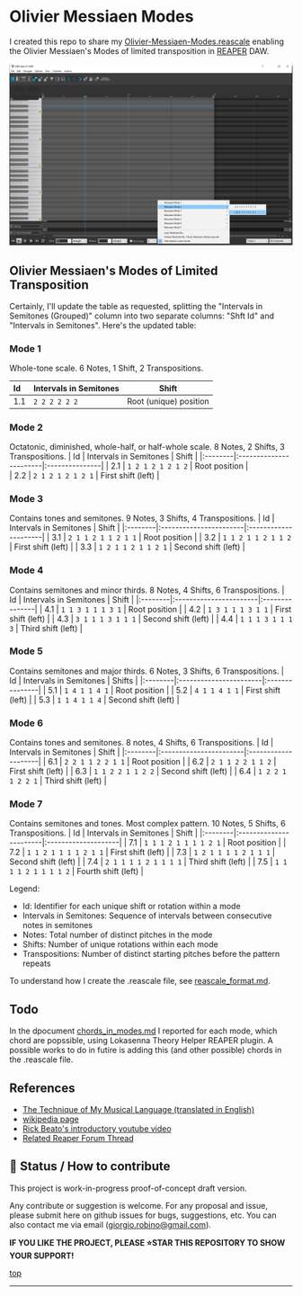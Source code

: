 # Olivier Messiaen Modes

I created this repo to share my [Olivier-Messiaen-Modes.reascale](Olivier-Messiaen-Modes.reascale)
enabling the Olivier Messiaen's Modes of limited transposition in [REAPER](https://www.reaper.fm/) DAW.

![](img/screenshot.png)


## Olivier Messiaen's Modes of Limited Transposition

Certainly, I'll update the table as requested, splitting the "Intervals in Semitones (Grouped)" column into two separate columns: "Shft Id" and "Intervals in Semitones". Here's the updated table:

### Mode 1
Whole-tone scale. 6 Notes, 1 Shift, 2 Transpositions.

| Id | Intervals in Semitones | Shift |
|:--------|:-----------------------|---------------|
| 1.1     | `2 2 2 2 2 2`          | Root (unique) position |

### Mode 2
Octatonic, diminished, whole-half, or half-whole scale. 8 Notes, 2 Shifts, 3 Transpositions.
| Id | Intervals in Semitones | Shift |
|:--------|:-----------------------|:---------------|
| 2.1     | `1 2 1 2 1 2 1 2`      | Root position  |  
| 2.2     | `2 1 2 1 2 1 2 1`      | First shift (left)    |

### Mode 3
Contains tones and semitones. 9 Notes, 3 Shifts, 4 Transpositions.
| Id | Intervals in Semitones | Shift |
|:--------|:-----------------------|:---------------------|
| 3.1     | `2 1 1 2 1 1 2 1 1`    | Root position        | 
| 3.2     | `1 1 2 1 1 2 1 1 2`    | First shift (left)   |
| 3.3     | `1 2 1 1 2 1 1 2 1`    | Second shift (left)  | 

### Mode 4
Contains semitones and minor thirds. 8 Notes, 4 Shifts, 6 Transpositions.
| Id | Intervals in Semitones | Shift |
|:--------|:-----------------------|:---------------|
| 4.1     | `1 1 3 1 1 1 3 1`      | Root position              | 
| 4.2     | `1 3 1 1 1 3 1 1`      | First shift (left)               | 
| 4.3     | `3 1 1 1 3 1 1 1`      | Second shift (left)               |
| 4.4     | `1 1 1 3 1 1 1 3`      | Third shift (left)               |

### Mode 5
Contains semitones and major thirds. 6 Notes, 3 Shifts, 6 Transpositions.
| Id | Intervals in Semitones | Shifts |
|:--------|:-----------------------|:---------------|
| 5.1     | `1 4 1 1 4 1`          | Root position              | 
| 5.2     | `4 1 1 4 1 1`          | First shift (left)               | 
| 5.3     | `1 1 4 1 1 4`          | Second shift (left)               | 

### Mode 6
 Contains tones and semitones. 8 notes, 4 Shifts, 6 Transpositions.
| Id | Intervals in Semitones | Shift  | 
|:--------|:-----------------------|:--------------------|
| 6.1     | `2 2 1 1 2 2 1 1`      | Root position       |
| 6.2     | `2 1 1 2 2 1 1 2`      | First shift (left)  |
| 6.3     | `1 1 2 2 1 1 2 2`      | Second shift (left) |
| 6.4     | `1 2 2 1 1 2 2 1`      | Third shift (left)  |

### Mode 7
Contains semitones and tones. Most complex pattern. 10 Notes, 5 Shifts, 6 Transpositions.
| Id | Intervals in Semitones | Shift |
|:--------|:-----------------------|:--------------------|
| 7.1     | `1 1 1 2 1 1 1 1 2 1`  | Root position       |
| 7.2     | `1 1 2 1 1 1 1 2 1 1`  | First shift (left)  |
| 7.3     | `1 2 1 1 1 1 2 1 1 1`  | Second shift (left) |
| 7.4     | `2 1 1 1 1 2 1 1 1 1`  | Third shift (left)  |
| 7.5     | `1 1 1 1 2 1 1 1 1 2`  | Fourth shift (left) |

Legend:
- Id: Identifier for each unique shift or rotation within a mode
- Intervals in Semitones: Sequence of intervals between consecutive notes in semitones
- Notes: Total number of distinct pitches in the mode
- Shifts: Number of unique rotations within each mode
- Transpositions: Number of distinct starting pitches before the pattern repeats

To understand how I create the .reascale file, see [reascale_format.md](reascale_format.md).

## Todo 
In the dpocument [chords_in_modes.md](chords_in_modes.md) I reported for each mode, which chord are popssible, using Lokasenna Theory Helper REAPER plugin. 
A possible works to do in futire is adding this (and other possible) chords in the .reascale file.

## References

- [The Technique of My Musical Language (translated in English)](https://monoskop.org/images/5/50/Messiaen_Olivier_The_Technique_of_My_Musical_Language.pdf)
- [wikipedia page](https://en.wikipedia.org/wiki/Mode_of_limited_transposition)
- [Rick Beato's introductory youtube video](https://www.youtube.com/watch?v=nCXxV7eDEPc)
- [Related Reaper Forum Thread](https://forum.cockos.com/showthread.php?p=2807156#post2807156)

## 🙏 Status / How to contribute

This project is work-in-progress proof-of-concept draft version.

Any contribute or suggestion is welcome.
For any proposal and issue, please submit here on github issues for bugs, suggestions, etc.
You can also contact me via email (giorgio.robino@gmail.com).

**IF YOU LIKE THE PROJECT, PLEASE ⭐️STAR THIS REPOSITORY TO SHOW YOUR SUPPORT!**


[top](/#)

---
